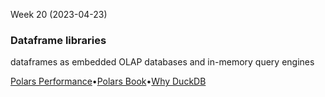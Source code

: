 Week 20 (2023-04-23)

### Dataframe libraries

dataframes as embedded OLAP databases and in-memory query engines

[Polars Performance](https://www.pola.rs/posts/i-wrote-one-of-the-fastest-dataframe-libraries/)•[Polars Book](https://pola-rs.github.io/polars-book/)•[Why DuckDB](https://duckdb.org/why_duckdb)